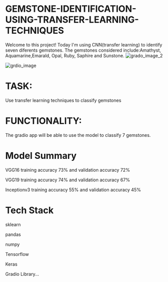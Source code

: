 # GEMSTONE-IDENTIFICATION-USING-TRANSFER-LEARNING-TECHNIQUES
Welcome to this project! Today I'm using CNN(transfer learning) to identify seven diferents gemstones. The gemstones considered include:Amathyst, Aquamarine,Emarald, Opal, Ruby, Saphire and Sunstone.
![grado_image_2](https://user-images.githubusercontent.com/72034856/126046563-382e8c0f-0d70-443a-9fae-d3b6fcf89eef.PNG)



![grdio_image](https://user-images.githubusercontent.com/72034856/126046566-e625cf23-4e18-4c6a-98e2-085f1a95175e.PNG)


# TASK: 
Use transfer learning techniques to classify gemstones

# FUNCTIONALITY:
The gradio app will be able to use the model to classify 7 gemstones.

# Model Summary
VGG16 training accuracy 73% and validation accuracy 72%

VGG19 training accuracy 74% and validation accuracy 67%

Inceptionv3 training accuracy 55% and validation accuracy 45%

 # Tech Stack
 sklearn
 
 pandas
 
 numpy
 
Tensorflow

Keras

Gradio Library...
